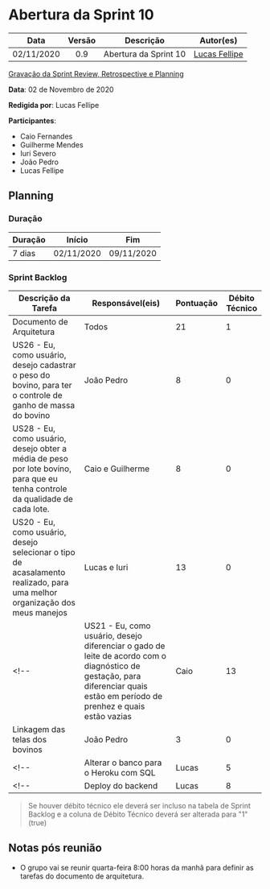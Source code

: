# Abertura da Sprint 10

|    Data    | Versão |         Descrição         |           Autor(es)           |
| :--------: | :----: | :-----------------------: | :---------------------------: |
| 02/11/2020  |  0.9   | Abertura da Sprint 10 | [Lucas Fellipe](https://github.com/lucasfcm9) |


<a href="">Gravação da Sprint Review, Retrospective e Planning</a>

**Data**: 02 de Novembro de 2020

**Redigida por**: Lucas Fellipe

**Participantes**:
* Caio Fernandes
* Guilherme Mendes
* Iuri Severo
* João Pedro
* Lucas Fellipe

## Planning

### Duração

| Duração |   Início   |     Fim    |
| ------- | ---------- | ---------- |
| 7 dias  | 02/11/2020 | 09/11/2020 |

### Sprint Backlog

| Descrição da Tarefa | Responsável(eis) | Pontuação | Débito Técnico |
| ------------------- | ---------------- | --------- | -------------- |
| Documento de Arquitetura | Todos | 21 | 1 |
| US26 - Eu, como usuário, desejo cadastrar o peso do bovino, para ter o controle de ganho de massa do bovino | João Pedro | 8 | 0 |
| US28 - Eu, como usuário, desejo obter a média de peso por lote bovino, para que eu tenha controle da qualidade de cada lote. | Caio e Guilherme  | 8  | 0 |
| US20 - Eu, como usuário, desejo selecionar o tipo de acasalamento realizado, para uma melhor organização dos meus manejos | Lucas e Iuri | 13  | 0 |
<!-- | US21 - Eu, como usuário, desejo diferenciar o gado de leite de acordo com o diagnóstico de gestação, para diferenciar quais estão em período de prenhez e quais estão vazias | Caio | 13 | 0 | -->
| Linkagem das telas dos bovinos | João Pedro | 3 | 0 |
<!-- | Alterar o banco para o Heroku com SQL | Lucas | 5 | 1 | -->
 <!-- | Deploy do backend | Lucas | 8 | 0 | -->
> Se houver débito técnico ele deverá ser incluso na tabela de Sprint Backlog e a coluna de Débito Técnico deverá ser alterada para "1" (true)

## Notas pós reunião
* O grupo vai se reunir quarta-feira 8:00 horas da manhã para definir as tarefas do documento de arquitetura.
